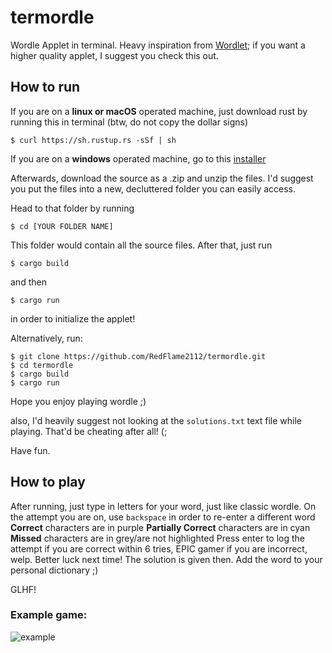 # termordle


Wordle Applet in terminal. Heavy inspiration from [Wordlet](https://github.com/scottluptowski/wordlet); if you want a higher quality applet, I suggest you check this out.


## How to run

If you are on a **linux or macOS** operated machine, just download rust by running this in terminal
(btw, do not copy the dollar signs)
```
$ curl https://sh.rustup.rs -sSf | sh
```
If you are on a **windows** operated machine, go to this [installer](https://win.rustup.rs/)

Afterwards, download the source as a .zip and unzip the files. I'd suggest you put the files into a new, decluttered folder you can easily access.


Head to that folder by running
```
$ cd [YOUR FOLDER NAME]
```
This folder would contain all the source files. After that, just run 
```
$ cargo build
```
and then
```
$ cargo run
```
in order to initialize the applet!

Alternatively, run:
```
$ git clone https://github.com/RedFlame2112/termordle.git
$ cd termordle
$ cargo build
$ cargo run
```

Hope you enjoy playing wordle ;)

also, I'd heavily suggest not looking at the `solutions.txt` text file while playing. That'd be cheating after all! (;

Have fun.

## How to play
After running, just type in letters for your word, just like classic wordle. 
On the attempt you are on, use `backspace` in order to re-enter a different word
**Correct** characters are in purple
**Partially Correct** characters are in cyan
**Missed** characters are in grey/are not highlighted
Press enter to log the attempt
if you are correct within 6 tries, EPIC gamer
if you are incorrect, welp. Better luck next time! The solution is given then. Add the word to your personal dictionary ;)

GLHF!

### Example game:
![example](https://cdn.discordapp.com/attachments/819417070185480202/941820750296416296/unknown.png)
